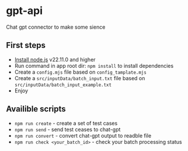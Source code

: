 # gpt-api
Chat gpt connector to make some sience

## First steps 
- [Install node.js](https://nodejs.org/en) v22.11.0 and higher
- Run command in app root dir: `npm install` to install dependencies
- Create a `config.mjs` file based on `config_tamplate.mjs`
- Create a `src/inputData/batch_input.txt` file based on `src/inputData/batch_input_example.txt`
- Enjoy

## Availible scripts
- `npm run create` - create a set of test cases
- `npm run send` - send test ceases to chat-gpt
- `npm run convert` - convert chat-gpt output to readble file
- `npm run check <your_batch_id>` - check your batch processing status
